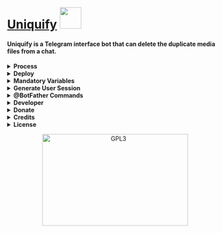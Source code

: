 <h1 align="left">
    <a href="https://github.com/m4mallu">Uniquify</a>
    <img src="https://telegra.ph/file/a71f4bc9ab29ac3c80c1e.gif" height="50">
</h1>

#### Uniquify is a Telegram interface bot that can delete the duplicate media files from a chat.

<details>
    <summary><b>Process</b></summary>
    <p align="left"></p>
    <ul>
        <li>Bot is an interface only.</li>
        <li>Session user is doing the job.</li>
        <li>So, <strike>Bot doesn't need to be in the chat</strike>.</li>
        <li>Session user <strike>need to be an admin</strike> in the chat with <code>Delete messages privilege</code></li>
        <li>Commands can only run by the <code>Authorized users.</code></li>
        <li>Add chat id using command -  Eg: <code>/chat -100123456789</code> (-100 not mandatory)</li>
        <li>Add a delay to the process - Eg: <code>/delay 2</code> (Delay not mandatory)</li>
        <li>Finally, run <code>/purge</code> to start the process.</li>
        <li><strong>Presently supported media  types are <code>documents, video and audio</code>.</strong></li>
    </ul>
</details>
<details>
    <summary><b>Deploy</b></summary>
    <p align="left"></p>
    <b>1. <u>Deploy to Heroku</u></b><br>
        <a href="https://heroku.com/deploy?template=https://github.com/ramdin23/uniquify">
            <img height="30px" src="https://img.shields.io/badge/Deploy%20To%20Heroku-blueviolet?style=for-the-badge&logo=heroku">
    </a><br><br>
    <b>2. <u>Deploy to VPS</u></b><br>
    <ul>
        <li>Open a Linux Terminal and run the following commands.</li>
        <li><code>git clone https://github.com/m4mallu/uniquify</code></li>
        <li><code>cd uniquify</code></li>
        <li>Create a <code>config.py</code> file with the mandatory variables.(Refer <code>sample_config.py</code>)</li>
        <li>Run the following commands in the same terminal opened.</li>
        <li><code>virtualenv -p python3 venv</code></li>
        <li><code>. ./venv/bin/activate</code></li>
        <li><code>pip3 install -r requirements.txt</code></li>
        <li><code>python3 main.py</code></li>
    </ul>
</details>
<details>
    <summary><b>Mandatory Variables</b></summary>
    <p align="left">
        
    API_HASH            -   Your API Hash from my.telegram.org
    API_ID              -   Your API ID from my.telegram.org
    BOT_TOKEN           -   Your Bot Token from @BotFather
    AUTH_USERS          -   Create a list of User Ids to use this bot
    TG_USER_SESSION     -   Your Telegram User Session String
</details>
<details>
    <summary><b>Generate User Session</b></summary>
    <p align="left"></p>
    <a href="https://replit.com/@m4mallu/PyrogramStringSessionMaker">
        <img src="https://img.shields.io/badge/Generate-String%20Session-orange" height="30" />
</a>
    <ul>
        <li>Open the above link and start the application.</li>
        <li>Give your APP_ID, API_HASH - Get it from <a href="https://my.telegram.org/auth"><b>HERE</b></a> </li>
        <li>On the next step, select <code>1 = User Bot</code> option .</li>
        <li>Give your phone number in <a href="https://www.cm.com/blog/how-to-format-international-telephone-numbers/">international format</a> .</li>
        <li>Give the OTP and Auth Phrase if any</li>
        <li>This will get your long user session string</li>
        <li><a href="https://docs.pyrogram.org/topics/storage-engines?highlight=string%20sessions#session-strings"><b>Keep the String safe, anyone can access your account using it.</b></a></li>
    </ul>
</details>
<details>
    <summary><b>@BotFather Commands</b></summary>
    <p align="left"></p>
    
    start   -   Check alive
    chat    -   Add chat id (Admin Only)
    delay   -   Add a process delay (Admin Only)
    purge   -   Initiate the process (Admin Only)
</details>
<details>
  <summary><b>Developer</b></summary>
    <p align="left">
        <img alt="GPL3" src ="https://c.tenor.com/10Zdx_RXqgcAAAAC/programming-crazy.gif" width="260px" style="max-width:100%;"/><br>
            <a href="https://t.me/space4renjith"><img src="https://img.shields.io/badge/Renjith-Mangal-orange" height="24">
        </a>&nbsp;
            <a href="https://t.me/rmprojects"><img src="https://img.shields.io/badge/Updates-Channel-orange" height="24">
        </a>
</p>
</details>
<details>
    <summary><b>Donate</b></summary>
    <p align="left"><br>
    <b>Buy me a coffee for the work !</b><br>
    <img src="https://telegra.ph/file/b926b7e8ea84826d81d8a.png" width="260px" style="max-width:100%;"/><br><br>
      <a href="https://www.paypal.me/space4renjith" target="_blank">
        <img src="https://img.shields.io/badge/Donate-Me-blueviolet?style=for-the-badge&logo=paypal">
    </a>
</p>
</details>
<details>
  <summary><b>Credits</b></summary>
    <p align="left">
      <a href="https://github.com/pyrogram/pyrogram">
        <img src="https://img.shields.io/badge/Pyrogram-MTProto%20API-orange?style=for-the-badge&logo=pyrogram" height="32.8">
    </a>
</p>
</details>
<details>
  <summary><b>License</b></summary>
    <p align="left">
    <a href="https://choosealicense.com/licenses/gpl-3.0/">
        <img src="https://img.shields.io/badge/License-GPLv3-blueviolet?style=for-the-badge&logo=gplv3">
    </a>
</p>
</details>
<p align="center">
    <a href="https://t.me/space4renjith">
        <img alt="GPL3" src ="https://telegra.ph/file/c4f778ccfc576a954dd20.gif" width="340" height="214"/>
    </a>
</p>


